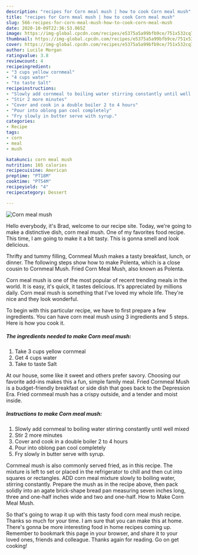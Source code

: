 ```yaml
---
description: "recipes for Corn meal mush | how to cook Corn meal mush"
title: "recipes for Corn meal mush | how to cook Corn meal mush"
slug: 566-recipes-for-corn-meal-mush-how-to-cook-corn-meal-mush
date: 2020-10-09T22:36:53.065Z
image: https://img-global.cpcdn.com/recipes/e5375a5a99bfb9ce/751x532cq70/corn-meal-mush-recipe-main-photo.jpg
thumbnail: https://img-global.cpcdn.com/recipes/e5375a5a99bfb9ce/751x532cq70/corn-meal-mush-recipe-main-photo.jpg
cover: https://img-global.cpcdn.com/recipes/e5375a5a99bfb9ce/751x532cq70/corn-meal-mush-recipe-main-photo.jpg
author: Lucile Morgan
ratingvalue: 3.8
reviewcount: 4
recipeingredient:
- "3 cups yellow cornmeal"
- "4 cups water"
- "to taste Salt"
recipeinstructions:
- "Slowly add cornmeal to boiling water stirring constantly until well mixed"
- "Stir 2 more minutes"
- "Cover and cook in a double boiler 2 to 4 hours"
- "Pour into oblong pan cool completely"
- "Fry slowly in butter serve with syrup."
categories:
- Recipe
tags:
- corn
- meal
- mush

katakunci: corn meal mush 
nutrition: 165 calories
recipecuisine: American
preptime: "PT18M"
cooktime: "PT54M"
recipeyield: "4"
recipecategory: Dessert

---
```



![Corn meal mush](https://img-global.cpcdn.com/recipes/e5375a5a99bfb9ce/751x532cq70/corn-meal-mush-recipe-main-photo.jpg)

Hello everybody, it's Brad, welcome to our recipe site. Today, we're going to make a distinctive dish, corn meal mush. One of my favorites food recipe. This time, I am going to make it a bit tasty. This is gonna smell and look delicious.

Thrifty and tummy filling, Cornmeal Mush makes a tasty breakfast, lunch, or dinner. The following steps show how to make Polenta, which is a close cousin to Cornmeal Mush. Fried Corn Meal Mush, also known as Polenta.

Corn meal mush is one of the most popular of recent trending meals in the world. It is easy, it's quick, it tastes delicious. It's appreciated by millions daily. Corn meal mush is something that I've loved my whole life. They're nice and they look wonderful.


To begin with this particular recipe, we have to first prepare a few ingredients. You can have corn meal mush using 3 ingredients and 5 steps. Here is how you cook it.

<!--inarticleads1-->

##### The ingredients needed to make Corn meal mush:

1. Take 3 cups yellow cornmeal
1. Get 4 cups water
1. Take to taste Salt


At our house, some like it sweet and others prefer savory. Choosing our favorite add-ins makes this a fun, simple family meal. Fried Cornmeal Mush is a budget-friendly breakfast or side dish that goes back to the Depression Era. Fried cornmeal mush has a crispy outside, and a tender and moist inside. 

<!--inarticleads2-->

##### Instructions to make Corn meal mush:

1. Slowly add cornmeal to boiling water stirring constantly until well mixed
1. Stir 2 more minutes
1. Cover and cook in a double boiler 2 to 4 hours
1. Pour into oblong pan cool completely
1. Fry slowly in butter serve with syrup.


Cornmeal mush is also commonly served fried, as in this recipe. The mixture is left to set or placed in the refrigerator to chill and then cut into squares or rectangles. ADD corn meal mixture slowly to boiling water, stirring constantly. Prepare the mush as in the recipe above, then pack solidly into an agate brick-shape bread pan measuring seven inches long, three and one-half inches wide and two and one-half. How to Make Corn Meal Mush. 

So that's going to wrap it up with this tasty food corn meal mush recipe. Thanks so much for your time. I am sure that you can make this at home. There's gonna be more interesting food in home recipes coming up. Remember to bookmark this page in your browser, and share it to your loved ones, friends and colleague. Thanks again for reading. Go on get cooking!
